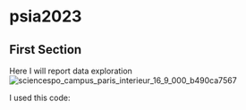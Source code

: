 # psia2023

## First Section
Here I will report data exploration
![sciencespo_campus_paris_interieur_16_9_000_b490ca7567](https://github.com/lidwinaput/psia2023/assets/151516433/aacda982-04ca-4dc8-8c71-4d3c7ed0e548)

I used this code:
```print('bar') hello 

